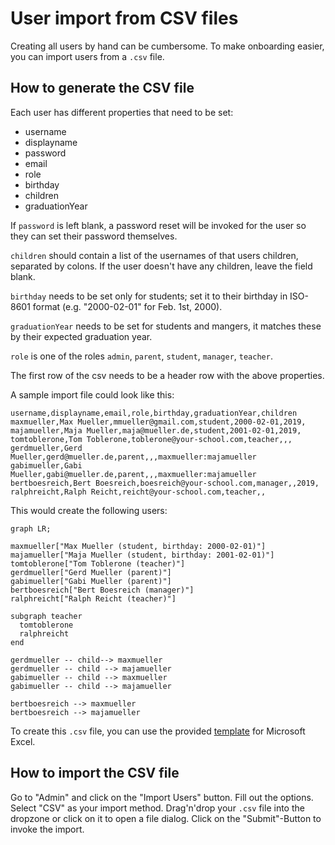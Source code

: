 # User import from CSV files

Creating all users by hand can be cumbersome.
To make onboarding easier, you can import users from a `.csv` file.

## How to generate the CSV file

Each user has different properties that need to be set:

- username
- displayname
- password
- email
- role
- birthday
- children
- graduationYear

If `password` is left blank, a password reset will be invoked for the user so they can set their password themselves.

`children` should contain a list of the usernames of that users children, separated by colons.
If the user doesn't have any children, leave the field blank.

`birthday` needs to be set only for students; set it to their birthday in ISO-8601 format (e.g. "2000-02-01" for Feb. 1st, 2000).

`graduationYear` needs to be set for students and mangers, it matches these by their expected graduation year.

`role` is one of the roles `admin`, `parent`, `student`, `manager`, `teacher`.

The first row of the csv needs to be a header row with the above properties.

A sample import file could look like this:

```csv
username,displayname,email,role,birthday,graduationYear,children
maxmueller,Max Mueller,mmueller@gmail.com,student,2000-02-01,2019,
majamueller,Maja Mueller,maja@mueller.de,student,2001-02-01,2019,
tomtoblerone,Tom Toblerone,toblerone@your-school.com,teacher,,,
gerdmueller,Gerd Mueller,gerd@mueller.de,parent,,,maxmueller:majamueller
gabimueller,Gabi Mueller,gabi@mueller.de,parent,,,maxmueller:majamueller
bertboesreich,Bert Boesreich,boesreich@your-school.com,manager,,2019,
ralphreicht,Ralph Reicht,reicht@your-school.com,teacher,,
```

This would create the following users:

```mermaid
graph LR;

maxmueller["Max Mueller (student, birthday: 2000-02-01)"]
majamueller["Maja Mueller (student, birthday: 2001-02-01)"]
tomtoblerone["Tom Toblerone (teacher)"]
gerdmueller["Gerd Mueller (parent)"]
gabimueller["Gabi Mueller (parent)"]
bertboesreich["Bert Boesreich (manager)"]
ralphreicht["Ralph Reicht (teacher)"]

subgraph teacher
  tomtoblerone
  ralphreicht
end

gerdmueller -- child--> maxmueller
gerdmueller -- child --> majamueller
gabimueller -- child --> maxmueller
gabimueller -- child --> majamueller

bertboesreich --> maxmueller
bertboesreich --> majamueller
```

To create this `.csv` file, you can use the provided [template](https://gitlab.com/Skn0tt/EntE/raw/master/docs/assets/User%20Import%20Template.xlsx?inline=false) for Microsoft Excel.

## How to import the CSV file

Go to "Admin" and click on the "Import Users" button.
Fill out the options.
Select "CSV" as your import method.
Drag'n'drop your `.csv` file into the dropzone or click on it to open a file dialog.
Click on the "Submit"-Button to invoke the import.
